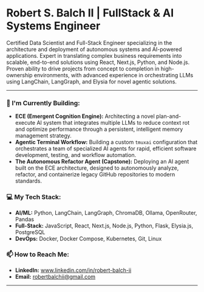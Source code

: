 # Robert S. Balch II | FullStack & AI Systems Engineer

Certified Data Scientist and Full-Stack Engineer specializing in the architecture and deployment of autonomous systems and AI-powered applications. Expert in translating complex business requirements into scalable, end-to-end solutions using React, Next.js, Python, and Node.js. Proven ability to drive projects from concept to completion in high-ownership environments, with advanced experience in orchestrating LLMs using LangChain, LangGraph, and Elysia for novel agentic solutions.

---

### 🔭 I'm Currently Building:

-   **ECE (Emergent Cognition Engine):** Architecting a novel plan-and-execute AI system that integrates multiple LLMs to reduce context rot and optimize performance through a persistent, intelligent memory management strategy.
-   **Agentic Terminal Workflow:** Building a custom `tmuxai` configuration that orchestrates a team of specialized AI agents for rapid, efficient software development, testing, and workflow automation.
-   **The Autonomous Refactor Agent (Capstone):** Deploying an AI agent built on the ECE architecture, designed to autonomously analyze, refactor, and containerize legacy GitHub repositories to modern standards.

### 💻 My Tech Stack:

-   **AI/ML:** Python, LangChain, LangGraph, ChromaDB, Ollama, OpenRouter, Pandas
-   **Full-Stack:** JavaScript, React, Next.js, Node.js, Python, Flask, Elysia.js, PostgreSQL
-   **DevOps:** Docker, Docker Compose, Kubernetes, Git, Linux

### 📫 How to Reach Me:

-   **LinkedIn:** www.linkedin.com/in/robert-balch-ii
-   **Email:** robertbalchii@gmail.com

---
